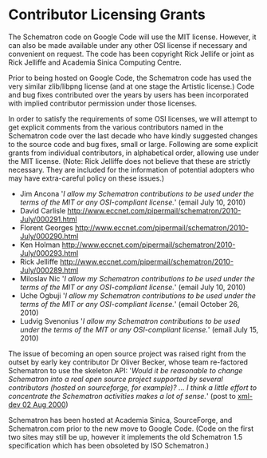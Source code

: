 # Contributor Licensing Grants #

The Schematron code on Google Code will use the MIT license. However, it can also be made available under any other OSI license if necessary and convenient on request. The code has been copyright Rick Jellife or joint as Rick Jelliffe and Academia Sinica Computing Centre.

Prior to being hosted on Google Code, the Schematron code has used the very similar zlib/libpng license (and at one stage the Artistic license.) Code and bug fixes contributed over the years by users has been incorporated with implied contributor permission under those licenses.

In order to satisfy the requirements of some OSI licenses, we will attempt to get explicit comments from the various contributors named in the Schematron code over the last decade who have kindly suggested changes to the source code and bug fixes, small or large. Following are some explicit grants from individual contributors, in alphabetical order, allowing use under the MIT license. (Note: Rick Jelliffe does not believe that these are strictly necessary. They are included for the information of potential adopters who may have extra-careful policy on these issues.)


  * Jim Ancona '_I allow my Schematron contributions to be used under the terms of the MIT or any OSI-compliant license._' (email July 10, 2010)
  * David Carlisle http://www.eccnet.com/pipermail/schematron/2010-July/000291.html
  * Florent Georges http://www.eccnet.com/pipermail/schematron/2010-July/000290.html
  * Ken Holman http://www.eccnet.com/pipermail/schematron/2010-July/000293.html
  * Rick Jelliffe http://www.eccnet.com/pipermail/schematron/2010-July/000289.html
  * Miloslav Nic  '_I allow my Schematron contributions to be used under the terms of the MIT or any OSI-compliant license._' (email July 10, 2010)
  * Uche Ogbuji '_I allow my Schematron contributions to be used under the terms of the MIT or any OSI-compliant license._' (email October 26, 2010)
  * Ludvig Svenonius   '_I allow my Schematron contributions to be used under the terms of the MIT or any OSI-compliant license._' (email July 15, 2010)

The issue of becoming an open source project was raised right from the outset by early key contributor Dr Oliver Becker, whose team re-factored Schematron to use the skeleton API: '_Would it be reasonable to change Schematron into a real open source project supported by several contributors (hosted on sourceforge, for example)? ... I think a little effort to concentrate the Schematron activities makes a lot of sense._' (post to [xml-dev 02 Aug 2000](http://lists.xml.org/archives/xml-dev/200008/msg00072.html))

Schematron has been hosted at Academia Sinica, SourceForge, and Schematron.com prior to the new move to Google Code. (Code on the first two sites may still be up, however it implements the old Schematron 1.5 specification which has been obsoleted by ISO Schematron.)